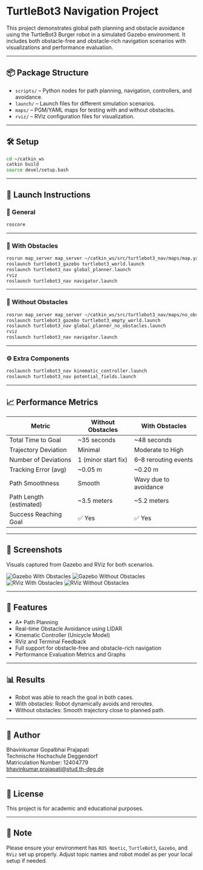 # TurtleBot3 Navigation Project

This project demonstrates global path planning and obstacle avoidance using the TurtleBot3 Burger robot in a simulated Gazebo environment. It includes both obstacle-free and obstacle-rich navigation scenarios with visualizations and performance evaluation.

---

## 📦 Package Structure

- `scripts/` – Python nodes for path planning, navigation, controllers, and avoidance.
- `launch/` – Launch files for different simulation scenarios.
- `maps/` – PGM/YAML maps for testing with and without obstacles.
- `rviz/` – RViz configuration files for visualization.

---

## 🛠️ Setup

```bash
cd ~/catkin_ws
catkin build
source devel/setup.bash
```

---

## 🚀 Launch Instructions

### 🔁 General

```bash
roscore
```

---

### 🧱 With Obstacles

```bash
rosrun map_server map_server ~/catkin_ws/src/turtlebot3_nav/maps/map.yaml
roslaunch turtlebot3_gazebo turtlebot3_world.launch
roslaunch turtlebot3_nav global_planner.launch
rviz
roslaunch turtlebot3_nav navigator.launch
```

---

### 🧭 Without Obstacles

```bash
rosrun map_server map_server ~/catkin_ws/src/turtlebot3_nav/maps/no_obstacle.yaml
roslaunch turtlebot3_gazebo turtlebot3_empty_world.launch
roslaunch turtlebot3_nav global_planner_no_obstacles.launch
rviz
roslaunch turtlebot3_nav navigator.launch
```

---

### ⚙️ Extra Components

```bash
roslaunch turtlebot3_nav kinematic_controller.launch
roslaunch turtlebot3_nav potential_fields.launch
```

---

## 📈 Performance Metrics

| Metric                   | Without Obstacles | With Obstacles     |
|--------------------------|-------------------|---------------------|
| Total Time to Goal       | ~35 seconds       | ~48 seconds         |
| Trajectory Deviation     | Minimal           | Moderate to High    |
| Number of Deviations     | 1 (minor start fix)| 6–8 rerouting events|
| Tracking Error (avg)     | ~0.05 m           | ~0.20 m             |
| Path Smoothness          | Smooth            | Wavy due to avoidance |
| Path Length (estimated)  | ~3.5 meters       | ~5.2 meters         |
| Success Reaching Goal    | ✅ Yes             | ✅ Yes              |

---

## 📸 Screenshots

Visuals captured from Gazebo and RViz for both scenarios.

![Gazebo With Obstacles](docs/gazebo_with_obstacles.png)
![Gazebo Without Obstacles](docs/gazebo_without_obstacles.png)
![RViz With Obstacles](docs/rviz_with_obstacles.png)
![RViz Without Obstacles](docs/rviz_without_obstacles.png)

---

## 🧠 Features

- A* Path Planning
- Real-time Obstacle Avoidance using LIDAR
- Kinematic Controller (Unicycle Model)
- RViz and Terminal Feedback
- Full support for obstacle-free and obstacle-rich navigation
- Performance Evaluation Metrics and Graphs

---

## 📊 Results

- Robot was able to reach the goal in both cases.
- With obstacles: Robot dynamically avoids and reroutes.
- Without obstacles: Smooth trajectory close to planned path.

---

## 📝 Author

Bhavinkumar Gopalbhai Prajapati  
Technische Hochschule Deggendorf  
Matriculation Number: 12404779  
bhavinkumar.prajapati@stud.th-deg.de

---

## 📃 License

This project is for academic and educational purposes.

---

## 📌 Note

Please ensure your environment has `ROS Noetic`, `TurtleBot3`, `Gazebo`, and `RViz` set up properly. Adjust topic names and robot model as per your local setup if needed.
